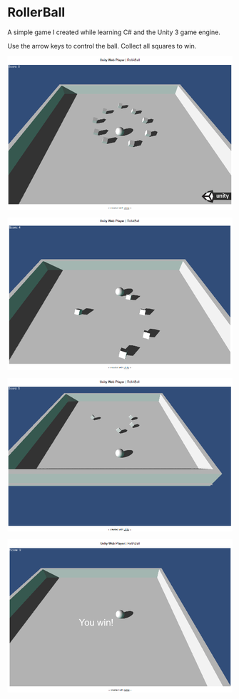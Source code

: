 # RollerBall
A simple game I created while learning C# and the Unity 3 game engine.

Use the arrow keys to control the ball. Collect all squares to win.


![alt tag](https://github.com/adestefa/RollerBall/blob/master/screen1.png)

![alt tag](https://github.com/adestefa/RollerBall/blob/master/screen2.png)

![alt tag](https://github.com/adestefa/RollerBall/blob/master/screen3.png)

![alt tag](https://github.com/adestefa/RollerBall/blob/master/screen4.png)
